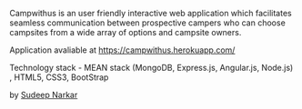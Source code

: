 
Campwithus is an user friendly interactive web application which facilitates seamless communication between prospective campers who can choose campsites from a wide array of options and campsite owners.

Application avaliable at https://campwithus.herokuapp.com/

Technology stack - MEAN stack (MongoDB, Express.js, Angular.js, Node.js) , HTML5, CSS3, BootStrap

by [Sudeep Narkar](https://www.facebook.com/sudeep.narkar)

